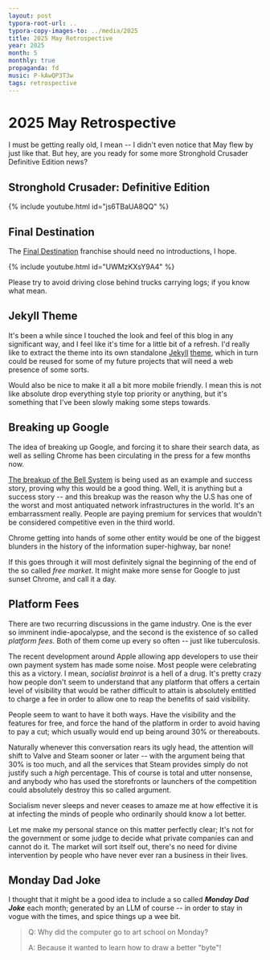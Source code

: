 ```yaml
---
layout: post
typora-root-url: ..
typora-copy-images-to: ../media/2025
title: 2025 May Retrospective
year: 2025
month: 5
monthly: true
propaganda: fd
music: P-kAwQP3T3w
tags: retrospective
---
```


# 2025 May Retrospective

I must be getting really old, I mean -- I didn't even notice that May flew by just like that. But hey, are you ready for some more Stronghold Crusader Definitive Edition news?

## Stronghold Crusader: Definitive Edition

{% include youtube.html id="js6TBaUA8QQ" %}

## Final Destination

The [Final Destination][finaldestination] franchise should need no introductions, I hope.

{% include youtube.html id="UWMzKXsY9A4" %}

Please try to avoid driving close behind trucks carrying logs; if you know what mean.

## Jekyll Theme

It's been a while since I touched the look and feel of this blog in any significant way, and I feel like it's time for a little bit of a refresh. I'd really like to extract the theme into its own standalone [Jekyll][jekyll] [theme][jekylltheme], which in turn could be reused for some of my future projects that will need a web presence of some sorts.

Would also be nice to make it all a bit more mobile friendly. I mean this is not like absolute drop everything style top priority or anything, but it's something that I've been slowly making some steps towards.

## Breaking up Google

The idea of breaking up Google, and forcing it to share their search data, as well as selling Chrome has been circulating in the press for a few months now.

[The breakup of the Bell System][breakupbell] is being used as an example and success story, proving why this would be a good thing. Well, it is anything but a success story -- and this breakup was the reason why the U.S has one of the worst and most antiquated network infrastructures in the world. It's an embarrassment really. People are paying premium for services that wouldn't be considered competitive  even in the third world.

Chrome getting into hands of some other entity would be one of the biggest blunders in the history of the information super-highway, bar none!

If this goes through it will most definitely signal the beginning of the end of the so called *free market*. It might make more sense for Google to just sunset Chrome, and call it a day. 

## Platform Fees

There are two recurring discussions in the game industry. One is the ever so imminent indie-apocalypse, and the second is the existence of so called *platform fees*. Both of them come up every so often -- just like tuberculosis.

The recent development around Apple allowing app developers to use their own payment system has made some noise. Most people were celebrating this as a victory. I mean, *socialist brainrot* is a hell of a drug. It's pretty crazy how people don't seem to understand that any platform that offers a certain level of visibility that would be rather difficult to attain is absolutely entitled to charge a fee in order to allow one to reap the benefits of said visibility.

People seem to want to have it both ways. Have the visibility and the features for free, and force the hand of the platform in order to avoid having to pay a cut; which usually would end up being around 30% or thereabouts.

Naturally whenever this conversation rears its ugly head, the attention will shift to Valve and Steam sooner or later -- with the argument being that 30% is too much, and all the services that Steam provides simply do not justify such a *high* percentage. This of course is total and utter nonsense, and anybody who has used the storefronts or launchers of the competition could absolutely destroy this so called argument.

Socialism never sleeps and never ceases to amaze me at how effective it is at infecting the minds of people who ordinarily should know a lot better.

Let me make my personal stance on this matter perfectly clear; It's not for the government or some judge to decide what private companies can and cannot do it. The market will sort itself out, there's no need for divine intervention by people who have never ever ran a business in their lives.

## Monday Dad Joke

I thought that it might be a good idea to include a so called ***Monday Dad Joke*** each month; generated by an LLM of course -- in order to stay in vogue with the times, and spice things up a wee bit.

> Q: Why did the computer go to art school on Monday?
>
> A: Because it wanted to learn how to draw a better "byte"!

[breakupbell]: https://en.wikipedia.org/wiki/Breakup_of_the_Bell_System
[finaldestination]: https://en.wikipedia.org/wiki/Final_Destination
[jekyll]: https://jekyllrb.com/
[jekylltheme]: https://jekyllrb.com/docs/themes/
